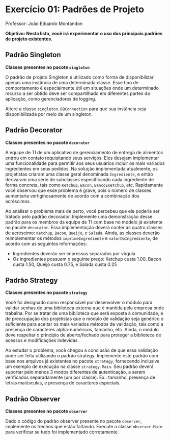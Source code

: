 # Exercício 01: Padrões de Projeto

Professor: João Eduardo Montandon

**Objetivo: Nesta lista, você irá experimentar o uso dos principais padrões de projeto existentes.**

## Padrão Singleton

**Classes presentes no pacote `singleton`**

O padrão de projeto Singleton é utilizado como forma de disponibilizar apenas uma instância de uma determinada classe.
Esse tipo de comportamento é especialmente útil em situações onde um determinado recurso a ser obtido deve ser compartilhado em diferentes partes da aplicação, como gerenciadores de logging.

Altere a classe `singleton.DBConnection` para que sua instância seja disponibilizada por meio de um singleton.

## Padrão Decorator

**Classes presentes no pacote `decorator`**

A equipe de TI de um aplicativo de gerenciamento de entrega de alimentos entrou em contato requisitando seus serviços.
Eles desejam implementar uma funcionalidade para permitir aos seus usuários incluir os mais variados ingredientes em seus pedidos.
Na solução implementada atualmente, os projetistas criaram uma classe geral denominada `Ingrediente`, e então derivaram uma série de subclasses especificando cada ingrediente de forma concreta, tais como `Ketchup`, `Bacon`, `BancoEKetchup`, etc.
Rapidamente você observou que esse problema é grave, pois o número de classes aumentaria vertiginosamente de acordo com a combinação dos acréscimos.

Ao analisar o problema mais de perto, você percebeu que ele poderia ser tratado pelo padrão decorador.
Implemente uma demonstração desse padrão para os membros da equipe de TI com base no modelo já existente no pacote `decorator`.
Essa implementação deverá conter as quatro classes de acréscimo: `Ketchup`, `Bacon`, `Queijo`, e `Salada`.
Ainda, as classes deverão reimplementar os métodos `imprimeIngrediente` e `valorDoIngrediente`, de acordo com as seguintes informações:
* Ingredientes deverão ser impressos separados por vírgula
* Os ingredientes possuem o seguinte preço: Ketchup custa 1.00, Bacon custa 1.50, Queijo custa 0.75, e Salada custa 0.25

## Padrão Strategy

**Classes presentes no pacote `strategy`**

Você foi designado como responsável por desenvolver o módulo para validar senhas de uma biblioteca externa que é mantida pela empresa onde trabalha.
Por se tratar de uma biblioteca que será exposta à comunidade, é de preocupação dos projetistas que o módulo de validação seja genérico o suficiente para aceitar os mais variados métodos de validação, tais como a presença de caracteres alpha-numéricos, tamanho, etc.
Ainda, o módulo deve respeitar o princípio de aberto/fechado para proteger a biblioteca de acessos e modificações indevidas.

Ao estudar o problema, você chegou a conclusão de que essa validação pode ser feita utilizando o padrão strategy.
Implemente este padrão com base nos arquivos já existentes no pacote `strategy`, fornecendo inclusive um exemplo de execução na classe `strategy.Main`.
Seu padrão deverá suportar pelo menos 3 modos diferentes de autenticação, a serem verificados separadamente (um por classe).
Ex.: tamanho, presença de letras maiúsculas, e presença de caracteres especiais.

## Padrão Observer

**Classes presentes no pacote `observer`**

Dado o código do padrão observer presente no pacote `observer`, implemente os trechos que estão faltando.
Execute a classe `observer.Main` para verificar se tudo foi implementado corretamente.